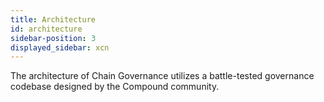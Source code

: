 ```yaml
---
title: Architecture
id: architecture
sidebar-position: 3
displayed_sidebar: xcn
---
```

The architecture of Chain Governance utilizes a battle-tested governance codebase designed by the Compound community. 